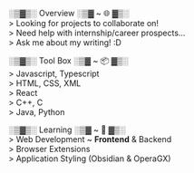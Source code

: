 ░▒▓▒░ Overview ░▒▓ ~ 🌐 ▓▒░         
\> Looking for projects to collaborate on!   
\> Need help with internship/career prospects...   
\> Ask me about my writing! :D     

░▒▓▒░ Tool Box ░▒▓ ~ 📦 ▓▒░       
\> Javascript, Typescript   
\> HTML, CSS, XML   
\> React   
\> C++, C   
\> Java, Python   

░▒▓▒░ Learning ░▒▓ ~ 🌱 ▓▒░        
\> Web Development ~ **Frontend** & Backend   
\> Browser Extensions    
\> Application Styling (Obsidian & OperaGX)      
